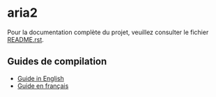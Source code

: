 # aria2

Pour la documentation complète du projet, veuillez consulter le fichier [README.rst](README.rst).

## Guides de compilation

- [Guide in English](Explanation_to_solve_troubles_of_build_aria2_from_CLI_macOS.md)
- [Guide en français](Explication_resolution_problemes_compilation_aria2_CLI_macOS.md)
